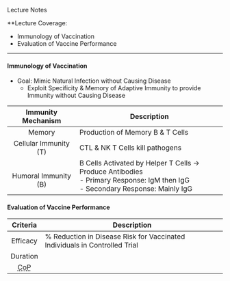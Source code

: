 Lecture Notes

**Lecture Coverage:
- Immunology of Vaccination
- Evaluation of Vaccine Performance

---
#### **Immunology of Vaccination**
- Goal: Mimic Natural Infection without Causing Disease
	- Exploit Specificity & Memory of Adaptive Immunity to provide Immunity without Causing Disease

|    Immunity Mechanism    | Description                                                                                                                      |
| :----------------------: | -------------------------------------------------------------------------------------------------------------------------------- |
|          Memory          | Production of Memory B & T Cells                                                                                                 |
|  Cellular Immunity (T)   | CTL & NK T Cells kill pathogens                                                                                                  |
| <br>Humoral Immunity (B) | B Cells Activated by Helper T Cells → Produce Antibodies<br>- Primary Response: IgM then IgG<br>- Secondary Response: Mainly IgG |


#### **Evaluation of Vaccine Performance**

|                     Criteria                     | Description                                                                |
| :----------------------------------------------: | -------------------------------------------------------------------------- |
|                     Efficacy                     | % Reduction in Disease Risk for Vaccinated Individuals in Controlled Trial |
|                     Duration                     |                                                                            |
| <abbr Title="Correlate of Protection">CoP</abbr> |                                                                            |
